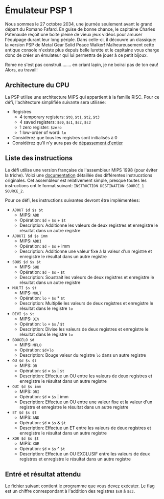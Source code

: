 # Émulateur PSP 1
Nous sommes le 27 octobre 2034, une journée seulement avant le grand départ du Romano Fafard. En guise de bonne chance, le capitaine Charles Patenaude reçoit une boite pleine de vieux jeux vidéos pour amuser l'équipage durant leur long périple. Dans celle-ci, il découvre un classique: la version PSP de Metal Gear Solid Peace Walker! Malheureusement cette antique console n'existe plus depuis belle lurette et le capitaine vous charge donc de créer un émulateur qui lui permettra de jouer à ce petit bijoux.

Rome ne s'est pas construit........ en criant lapin, je ne boirai pas de ton eau! Alors, au travail!

## Architecture du CPU
La PSP utilise une architecture MIPS qui appartient à la famille RISC. Pour ce défi, l'achitecture simplifiée suivante sera utilisée:
- Registres
  - 4 temporary registers: `$t0`, `$t1`, `$t2`, `$t3`
  - 4 saved registers: `$s0`, `$s1`, `$s2`, `$s3`
  - 1 zero register: `$zero`
  - 1 low-order of word: `lo`
- Considérez que tous les registres sont initialisés à 0
- Considérez qu'il n'y aura pas de [dépassement d'entier](https://fr.wikipedia.org/wiki/D%C3%A9passement_d%27entier)

## Liste des instructions
Le défi utilise une version française de l'assembleur MIPS 1998 (pour éviter la triche). Voici une [documentation](http://www.mrc.uidaho.edu/mrc/people/jff/digital/MIPSir.html) détaillée des différentes instrucstions originales. Cet assembleur est relativement simple, presque toutes les instructions ont le format suivant: `INSTRUCTION DESTINATION SOURCE_1 SOURCE_2`.

Pour ce défi, les instructions suivantes devront être implémentées:
- `AJOUT $d $s $t`
    - MIPS: `ADD`
    - Opération: `$d` = `$s` + `$t`
    - Description: Additionne les valeurs de deux registres et enregistre le résultat dans un autre registre
- `AJOUTI $d $s imm`
    - MIPS: `ADDI`
    - Opération: `$d` = `$s` + imm
    - Description: Additionne une valeur fixe à la valeur d'un registre et enregistre le résultat dans un autre registre
- `SOUS $d $s $t`
    - MIPS: `SUB`
    - Opération: `$d` = `$s` - `$t`
    - Description: Soustrait les valeurs de deux registres et enregistre le résultat dans un autre registre
- `MULTI $s $t`
    - MIPS: `MULT`
    - Opération: `lo` = `$s` * `$t`
    - Description: Multiplie les valeurs de deux registres et enregistre le résultat dans le registre `lo`
- `DIVI $s $t`
    - MIPS: `DIV`
    - Opération: `lo` = `$s` / `$t`
    - Description: Divise les valeurs de deux registres et enregistre le résultat dans le registre `lo`
- `BOUGELO $d`
    - MIPS: `MFLO`
    - Opération: `$d`=`lo`
    - Description: Bouge valeur du registre `lo` dans un autre registre
- `OU $d $s $t`
    - MIPS: `OR`
    - Opération: `$d` = `$s` | `$t`
    - Description: Effectue un OU entre les valeurs de deux registres et enregistre le résultat dans un autre registre
- `OUI $d $s imm`
    - MIPS: `ORI`
    - Opération: `$d` = `$s` | imm
    - Description: Effectue un OU entre une valeur fixe et la valeur d'un registre et enregistre le résultat dans un autre registre
- `ET $d $s $t`
    - MIPS: `AND`
    - Opération: `$d` = `$s` & `$t`
    - Description: Effectue un ET entre les valeurs de deux registres et enregistre le résultat dans un autre registre
- `XOR $d $s $t`
    - MIPS: `XOR`
    - Opération: `$d` = `$s` ^ `$t`
    - Description: Effectue un OU EXCLUSIF entre les valeurs de deux registres et enregistre le résultat dans un autre registre

## Entré et résultat attendu
Le [fichier suivant](https://pastebin.com/QWRrDBHt) contient le programme que vous devez exécuter. Le flag est un chiffre conrespondant à l'addition des registres `$s0` à `$s3`.